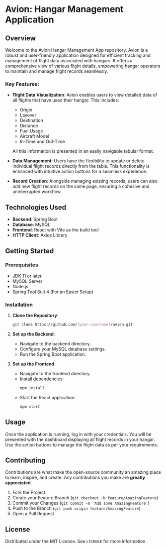 # Avion: Hangar Management Application

## Overview

Welcome to the Avion Hangar Management App repository. Avion is a robust and user-friendly application designed for efficient tracking and management of flight data associated with hangars. It offers a comprehensive view of various flight details, empowering hangar operators to maintain and manage flight records seamlessly.

### Key Features:
- **Flight Data Visualization**: Avion enables users to view detailed data of all flights that have used their hangar. This includes:
  - Origin
  - Layover
  - Destination
  - Distance
  - Fuel Usage
  - Aircraft Model
  - In-Time and Out-Time
  
  All this information is presented in an easily navigable tabular format.

- **Data Management**: Users have the flexibility to update or delete individual flight records directly from the table. This functionality is enhanced with intuitive action buttons for a seamless experience.

- **Record Creation**: Alongside managing existing records, users can also add new flight records on the same page, ensuring a cohesive and uninterrupted workflow.

## Technologies Used
- **Backend**: Spring Boot
- **Database**: MySQL
- **Frontend**: React with Vite as the build tool
- **HTTP Client**: Axios Library

## Getting Started

### Prerequisites
- JDK 11 or later
- MySQL Server
- Node.js
- Spring Tool Suit 4 (For an Easier Setup)

### Installation
1. **Clone the Repository**:
   ```sh
   git clone https://github.com/[your-username]/avion.git
   ```
2. **Set up the Backend**:
   - Navigate to the backend directory.
   - Configure your MySQL database settings.
   - Run the Spring Boot application.

3. **Set up the Frontend**:
   - Navigate to the frontend directory.
   - Install dependencies:
     ```sh
     npm install
     ```
   - Start the React application:
     ```sh
     npm start
     ```

## Usage

Once the application is running, log in with your credentials. You will be presented with the dashboard displaying all flight records in your hangar. Use the action buttons to manage the flight data as per your requirements.

## Contributing

Contributions are what make the open-source community an amazing place to learn, inspire, and create. Any contributions you make are **greatly appreciated**.

1. Fork the Project
2. Create your Feature Branch (`git checkout -b feature/AmazingFeature`)
3. Commit your Changes (`git commit -m 'Add some AmazingFeature'`)
4. Push to the Branch (`git push origin feature/AmazingFeature`)
5. Open a Pull Request

## License

Distributed under the MIT License. See `LICENSE` for more information.




